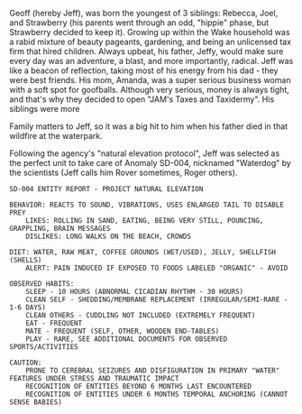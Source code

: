 Geoff (hereby Jeff), was born the youngest of 3 siblings: Rebecca, Joel, and Strawberry (his parents went through an odd, "hippie" phase, but Strawberry decided to keep it). Growing up within the Wake household was a rabid mixture of beauty pageants, gardening, and being an unlicensed tax firm that hired children. Always upbeat, his father, Jeffy, would make sure every day was an adventure, a blast, and more importantly, radical. Jeff was like a beacon of reflection, taking most of his energy from his dad - they were best friends. His mom, Amanda, was a super serious business woman with a soft spot for goofballs. Although very serious, money is always tight, and that's why they decided to open "JAM's Taxes and Taxidermy". His siblings were more  

Family matters to Jeff, so it was a big hit to him when his father died in that wildfire at the waterpark.

Following the agency's "natural elevation protocol", Jeff was selected as the perfect unit to take care of Anomaly SD-004, nicknamed "Waterdog" by the scientists (Jeff calls him Rover sometimes, Roger others).

```
SD-004 ENTITY REPORT - PROJECT NATURAL ELEVATION

BEHAVIOR: REACTS TO SOUND, VIBRATIONS, USES ENLARGED TAIL TO DISABLE PREY
	LIKES: ROLLING IN SAND, EATING, BEING VERY STILL, POUNCING, GRAPPLING, BRAIN MESSAGES
	DISLIKES: LONG WALKS ON THE BEACH, CROWDS

DIET: WATER, RAW MEAT, COFFEE GROUNDS (WET/USED), JELLY, SHELLFISH (SHELLS)
	ALERT: PAIN INDUCED IF EXPOSED TO FOODS LABELED "ORGANIC" - AVOID

OBSERVED HABITS:
	SLEEP - 10 HOURS (ABNORMAL CICADIAN RHYTHM - 30 HOURS)
	CLEAN SELF - SHEDDING/MEMBRANE REPLACEMENT (IRREGULAR/SEMI-RARE - 1-6 DAYS)
	CLEAN OTHERS - CUDDLING NOT INCLUDED (EXTREMELY FREQUENT)
	EAT - FREQUENT
	MATE - FREQUENT (SELF, OTHER, WOODEN END-TABLES)
	PLAY - RARE, SEE ADDITIONAL DOCUMENTS FOR OBSERVED SPORTS/ACTIVITIES

CAUTION:
	PRONE TO CEREBRAL SEIZURES AND DISFIGURATION IN PRIMARY "WATER" FEATURES UNDER STRESS AND TRAUMATIC IMPACT
	RECOGNITION OF ENTITIES BEYOND 6 MONTHS LAST ENCOUNTERED
	RECOGNITION OF ENTITIES UNDER 6 MONTHS TEMPORAL ANCHORING (CANNOT SENSE BABIES)
```
